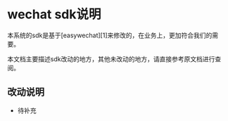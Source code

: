 # wechat sdk说明

本系统的sdk是基于[easywechat][1]来修改的，在业务上，更加符合我们的需要。

本文档主要描述sdk改动的地方，其他未改动的地方，请直接参考原文档进行查阅。

## 改动说明
- 待补充

